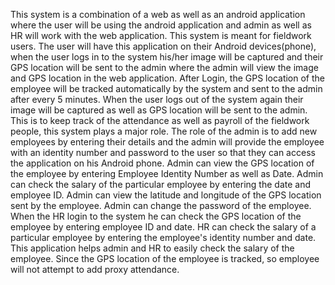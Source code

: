 This system is a combination of a web as well as an android application where the user will be using the
android application and admin as well as HR will work with the web application. This system is meant
for fieldwork users. The user will have this application on their Android devices(phone), when the user logs in to
the system his/her image will be captured and their GPS location will be sent to the admin where the admin will
view the image and GPS location in the web application. After Login, the GPS location of the employee will be
tracked automatically by the system and sent to the admin after every 5 minutes. When the user logs out of the
system again their image will be captured as well as GPS location will be sent to the admin. This is to
keep track of the attendance as well as payroll of the fieldwork people, this system plays a major role.
The role of the admin is to add new employees by entering their details and the admin will provide
the employee with an identity number and password to the user so that they can access the application on his
Android phone. Admin can view the GPS location of the employee by entering Employee Identity
Number as well as Date. Admin can check the salary of the particular employee by entering the date and
employee ID. Admin can view the latitude and longitude of the GPS location sent by the employee. Admin
can change the password of the employee. When the HR login to the system he can check the GPS
location of the employee by entering employee ID and date. HR can check the salary of a particular
employee by entering the employee's identity number and date. This application helps admin and HR to easily
check the salary of the employee. Since the GPS location of the employee is tracked, so employee will not
attempt to add proxy attendance.
